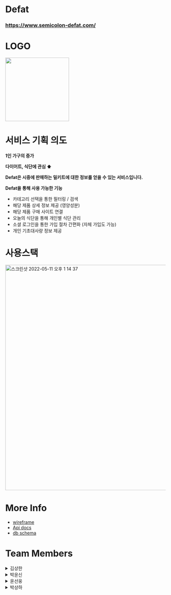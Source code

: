 # Defat

### https://www.semicolon-defat.com/

# LOGO

<img src="https://user-images.githubusercontent.com/96028990/167563744-5c4fe586-abdd-471a-bd44-dd0e0aa7e13d.png" width="200" height="200"/>

# 서비스 기획 의도

**1인 가구의 증가**

**다이어트, 식단에 관심 ⬆**

**Defat은 시중에 판매하는 밀키트에 대한 정보를 얻을 수 있는 서비스입니다.**

**Defat을 통해 사용 가능한 기능**

* 카테고리 선택을 통한 필터링 / 검색
* 해당 제품 상세 정보 제공 (영양성분)
* 해당 제품 구매 사이트 연결
* 오늘의 식단을 통해 개인별 식단 관리
* 소셜 로그인을 통한 가입 절차 간편화 (자체 가입도 가능)
* 개인 기초대사량 정보 제공

# 사용스택

<img width="709" alt="스크린샷 2022-05-11 오후 1 14 37" src="https://user-images.githubusercontent.com/96028990/167767942-52566031-8f0e-4147-8564-214810c9e81f.png">

# More Info

* [wireframe](https://www.figma.com/file/oGyFyAvHWZBCgW4Ek1k3bu/Untitled?node-id=6%3A277)
* [Api docs](https://app.gitbook.com/s/GrsY6V9Xbfu5r5lydeo3/)
* [db schema](https://dbdiagram.io/d/6279aca37f945876b6e65d5e)

# Team Members

<details><summary>김상한</summary>

***
* Position: **Back-End(Team Leader)**
* GitHub : [**Sangkan-K**](https://github.com/Sangkan-K)
* Stack : `Node` `Sequelize` `JWT` `Express` `MySQL`
* Work : 초기 환경 설정 , 서버 구축 및 라우팅 설정 , 검색/필터링 기능 구현 , DB 시드삽입 , API docs / 스키마 작성 , 오늘의 식단 조회/수정 기능 구현

***
</details>

<details><summary>박윤신</summary>

***
* Position: **Back-End**
* GitHub : [**Bagyun0107**](https://github.com/BaGyun0107)
* Stack : `Node` `Sequelize` `JWT` `Express` `MySQL`
* Work : JWT 로그인 구현, 검색/필터링 기능 구현, Architecture Diagram 작성, Mypage 구현, DB 모델 생성, 스키마 작성, 오늘의 식단 조회/수정 기능 구현
***
</details>

<details><summary>윤선웅</summary>

***
* Position: **Front-End**
* GitHub : [**Sun970324**](https://github.com/Sun970324)
* Stack : `React` `Redux` `React-Router` `JavaScript` `Styled-Components` `Axios`
* Work : 페이지 구조, CSS, axios 요청 로직 설계, 식단 추가, 삭제 기능 구현, 검색 기능 구현, 회원가입, 회원탈퇴 기능 구현
***
</details>

<details><summary>박상하</summary>

***
* Position: **Front-End**
* GitHub : [**gamemakerr**](https://github.com/gamemakerr)
* Stack : `React` `Redux` `React-Router` `JavaScript` `Styled-Components` `Axios`
* Work : 프론트 구조 설계, 메인페이지 및 밀키트 모달 CSS ,로그인,로그아웃 기능 구현,라우터 기능 구현
***
</details>

